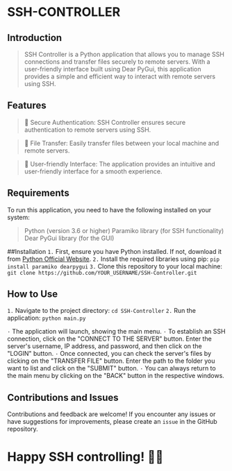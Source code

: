 # SSH-CONTROLLER

## Introduction
> SSH Controller is a Python application that allows you to manage SSH connections and transfer files securely to remote servers. With a user-friendly interface built using Dear PyGui, this application provides a simple and efficient way to interact with remote servers using SSH.

## Features
> 🔐 Secure Authentication: SSH Controller ensures secure authentication to remote servers using SSH.

> 📂 File Transfer: Easily transfer files between your local machine and remote servers.

> 🚀 User-friendly Interface: The application provides an intuitive and user-friendly interface for a smooth experience.

## Requirements
To run this application, you need to have the following installed on your system:

> Python (version 3.6 or higher)
> Paramiko library (for SSH functionality)
> Dear PyGui library (for the GUI)

##Installation
`1.` First, ensure you have Python installed. If not, download it from [Python Official Website](https://www.python.org/downloads/).
`2.` Install the required libraries using pip:
```pip install paramiko dearpygui```
`3.` Clone this repository to your local machine: 
```git clone https://github.com/YOUR_USERNAME/SSH-Controller.git```

## How to Use
`1.` Navigate to the project directory:
```cd SSH-Controller```
`2.` Run the application:
```python main.py```

`·` The application will launch, showing the main menu.
`·` To establish an SSH connection, click on the "CONNECT TO THE SERVER" button. Enter the server's username, IP address, and password, and then click on the "LOGIN" button.
`·` Once connected, you can check the server's files by clicking on the "TRANSFER FILE" button. Enter the path to the folder you want to list and click on the "SUBMIT" button.
`·` You can always return to the main menu by clicking on the "BACK" button in the respective windows.

## Contributions and Issues
Contributions and feedback are welcome! If you encounter any issues or have suggestions for improvements, please create an `issue` in the GitHub repository.


# Happy SSH controlling! 🚀📂

